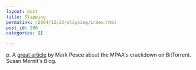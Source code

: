 ```yaml
---
layout: post
title: Slipping
permalink: /2004/12/22/slipping/index.html
post_id: 200
categories: []

---
```


p. A <a href="http://susanmernit.blogspot.com/2004/12/mark-pesce-on-bittorrent.html">great article</a> by Mark Pesce about the <span class="caps">MPAA</span>'s crackdown on BitTorrent. Susan Mernit's Blog.

